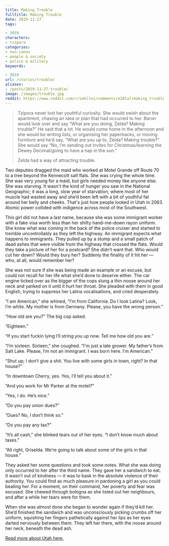```yaml
---
title: Making Trouble
fulltitle: Making Trouble
date: 2019-11-27
tags:

- 2019
characters:
- tzipora
categories:
- non-canon
- people & society
- police & military
keywords:

- 2019
url: /stories/trouble/
aliases:
- /posts/2019-11-27-trouble/
image: /images/trouble.jpg
reddit: https://www.reddit.com/r/vekllei/comments/e20la7/making_trouble/
---
```

>Tzipora never lost her youthful curiosity. She would swish about the apartment, chasing an idea or plan that had occurred to her. Baron would look over and say “What are you doing, Zelda? Making trouble?” He said that a lot. He would come home in the afternoon and she would be writing lists, or organising her paperbacks, or moving furniture and he’d say, “What are you up to, Zelda? Making trouble?” She would say “No, I’m sending out invites for Christmas/learning the Dewey Decimal/going to have a nap in the sun.”
>
>Zelda had a way of attracting trouble.

Two deputies dragged the maid who worked at Motel Grande off Route 70 to a tree beyond the Kennecott salt flats. She was crying the whole time. She was very young for a maid, but girls needed money like anyone else. She was starving. It wasn't the kind of hunger you saw in the National Geographic; it was a long, slow year of starvation, where most of her muscle had wasted away and she’d been left with a bit of youthful fat around her belly and cheeks. That's just how people looked in Utah in 2063. Atomic power collided with indigence across most of the Southwest.

This girl did not have a last name, because she was some immigrant worker with a fake visa worth less than her shitty hand-me-down rayon uniform. She knew what was coming in the back of the police cruiser and started to tremble uncontrollably as they left the highway. An immigrant expects what happens to immigrants. They pulled up by a stump and a small patch of dead ashes that were visible from the highway that crossed the flats. Would they take a picture of her for a postcard? She didn’t want that. Who would cut her down? Would they bury her? Suddenly the finality of it hit her — who, at all, would remember her?

She was not sure if she was being made an example or an excuse, but could not recall for her life what she’d done to deserve either. The car engine ticked over as the bigger of the cops slung a thin noose around her neck and yanked on it until it hurt her throat. She pleaded with them in good English, trying to suppress her Latina vocalisations, and cried desperately.

“I am American,” she whined, “I’m from California. Do I look Latina? Look, I’m white. My mother is from Germany. Please, you have the wrong person.”

“How old are you?” The big cop asked.

“Eighteen.”

“If you start fuckin lying I’ll string you up now. Tell me how old you are.”

“I’m sixteen. Sixteen,” she coughed. “I'm just a late grower. My father’s from Salt Lake. Please, I’m not an immigrant. I was born here. I’m American.”

“Shut up; I don’t give a shit. You live with some girls in town, right? In that house?”

“In downtown Cherry, yes. Yes, I’ll tell you about it.”

“And you work for Mr Parker at the motel?”

“Yes, I do. He’s nice.”

“Do you pay union dues?”

“Dues? No, I don’t think so.”

“Do you pay any tax?”

“It’s all cash,” she blinked tears out of her eyes. “I don’t know much about taxes.”

“All right, Griselda. We’re going to talk about some of the girls in that house.”

They asked her some questions and took some notes. What she was doing only occurred to her after the third name. They gave her a sandwich to eat. It wasn’t out of kindness — it was to bask in the absolute violence of their authority. You could find as much pleasure in pardoning a girl as you could beating her. For a moment, on their command, her poverty and fear was excused. She chewed through bologna as she listed out her neighbours, and after a while her tears were for them.

When she was almost done she began to wonder again if they’d kill her. She’d finished the sandwich and was unconsciously picking crumbs off her uniform, squishing her fingers pathetically against her lips as her eyes darted nervously between them. They left her there, with the noose around her neck, beneath the dead ash.

[Read more about Utah here.](https://www.reddit.com/r/worldbuilding/comments/c05k16/absolute_grotesque/)
